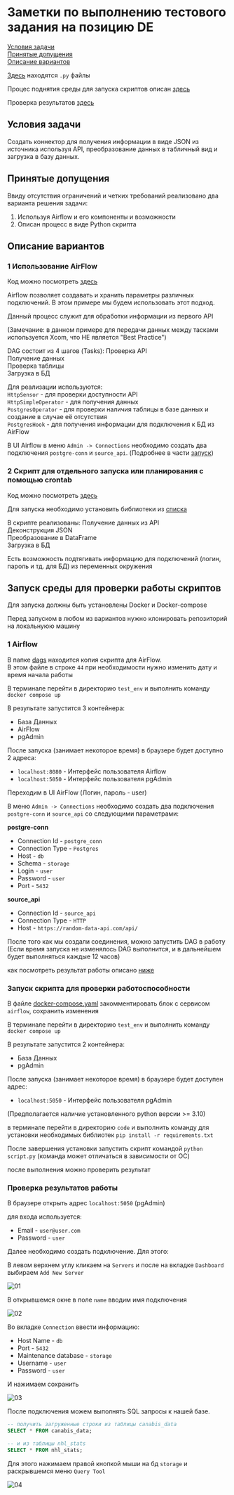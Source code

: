 # Заметки по выполнению тестового задания на позицию DE

[Условия задачи](#условия-задачи) \
[Принятые допущения](#принятые-допущения) \
[Описание вариантов](#описание-вариантов)

[Здесь](./code/) находятся `.py` файлы

Процес поднятия среды для запуска скриптов описан [здесь](#запуск-среды-для-проверки-работы-скриптов)

Проверка результатов [здесь](#проверка-результатов-работы)

## Условия задачи

Создать коннектор для получения информации в виде JSON из источника используя API, преобразование данных в табличный вид и загрузка в базу данных.

## Принятые допущения

Ввиду отсутствия ограничений и четких требований реализовано два варианта решения задачи:

1. Используя Airflow и его компоненты и возможности
2. Описан процесс в виде Python скрипта

## Описание вариантов

### 1 Использование AirFlow

Код можно посмотреть [здесь](./code/airflow_process.py)

Airflow позволяет создавать и хранить параметры различных подключений. В этом примере мы будем использовать этот подход.

Данный процесс служит для обработки информации из первого API

(Замечание: в данном примере для передачи данных между тасками используется Xcom, что НЕ является "Best Practice")

DAG состоит из 4 шагов (Tasks):
Проверка API \
Получение данных \
Проверка таблицы \
Загрузка в БД

Для реализации используются: \
`HttpSensor` - для проверки доступности API \
`HttpSimpleOperator` - для получения данных \
`PostgresOperator` - для проверки наличия таблицы в базе данных и создание в случае её отсутствия \
`PostgresHook` - для получения информации для подключения к БД из AirFlow

В UI Airflow в меню `Admin -> Connections` необходимо создать два подключения `postgre-conn` и `source_api`. (Подробнее в части [запуск](#запуск-среды-для-проверки-работы-скриптов))

### 2 Скрипт для отдельного запуска или планирования с помощью crontab

Код можно посмотреть [здесь](./code/script.py)

Для запуска необходимо установить библиотеки из [списка](./code/requirements.txt)

В скрипте реализованы:
Получение данных из API \
Деконструкция JSON \
Преобразование в DataFrame \
Загрузка в БД

Есть возможность подтягивать информацию для подключений (логин, пароль и тд. для БД) из переменных окружения

## Запуск среды для проверки работы скриптов

Для запуска должны быть установлены Docker и Docker-compose

Перед запуском в любом из вариантов нужно клонировать репозиторий на локальнуюю машину

### 1 Airflow

В папке [dags](./test_env/dags/) находится копия скрипта для AirFlow. \
В этом файле в строке `44` при необходимости нужно изменить дату и время начала работы

В терминале перейти в директорию `test_env` и выполнить команду `docker compose up`

В результате запустится 3 контейнера:

- База Данных
- AirFlow
- pgAdmin

После запуска (занимает некоторое время) в браузере будет доступно 2 адреса:

- `localhost:8080` - Интерфейс пользователя Airflow
- `localhost:5050` - Интерфейс пользователя pgAdmin

Переходим в UI AirFlow (Логин, пароль - user)

В меню `Admin -> Connections` необходимо создать два подключения `postgre-conn` и `source_api` со следующими параметрами:

**postgre-conn**

- Connection Id - `postgre_conn`
- Connection Type - `Postgres`
- Host - `db`
- Schema - `storage`
- Login - `user`
- Password - `user`
- Port - `5432`

**source_api**

- Connection Id - `source_api`
- Connection Type - `HTTP`
- Host - `https://random-data-api.com/api/`

После того как мы создали соединения, можно запустить DAG в работу \
(Если время запуска не изменялось DAG выполнится, и в дальнейшем будет выполняться каждые 12 часов)

как посмотреть результат работы описано [ниже](#проверка-результатов-работы)

### Запуск скрипта для проверки работоспособности

В файле [docker-compose.yaml](./test_env/Docker-compose.yaml) закомментировать блок с сервисом `airflow`, сохранить изменения

В терминале перейти в директорию `test_env` и выполнить команду `docker compose up`

В результате запустится 2 контейнера:

- База Данных
- pgAdmin

После запуска (занимает некоторое время) в браузере будет доступен адрес:

- `localhost:5050` - Интерфейс пользователя pgAdmin

(Предполагается наличие установленного python версии >= 3.10)

в терминале перейти в директорию `code` и выполнить команду для установки необходимых библиотек `pip install -r requirements.txt`

После завершения установки запустить скрипт командой `python script.py` (команда может отличаться в зависимости от ОС)

после выполнения можно проверить результат

### Проверка результатов работы

В браузере открыть адрес `localhost:5050` (pgAdmin)

для входа используется:

- Email - `user@user.com`
- Password - `user`

Далее необходимо создать подключение. Для этого:

В левом верхнем углу кликаем на `Servers` и после на вкладке `Dashboard` выбираем `Add New Server`

![01](./img/01.jpg)

В открывшемся окне в поле `name` вводим имя подключения

![02](./img/02.png)

Во вкладке `Connection` ввести информацию:

- Host Name - `db`
- Port - `5432`
- Maintenance database - `storage`
- Username - `user`
- Password - `user`

И нажимаем сохранить

![03](./img/03.png)

После подключения можем выполнять SQL запросы к нашей базе.

```SQL
-- получить загруженные строки из таблицы canabis_data
SELECT * FROM canabis_data;

-- и из таблицы nhl_stats
SELECT * FROM nhl_stats;
```

Для этого нажимаем правой кнопкой мыши на бд `storage` и раскрывшемся меню `Query Tool`

![04](./img/04.jpg)
